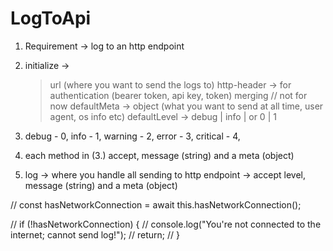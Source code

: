 # LogToApi

1. Requirement -> log to an http endpoint

2. initialize -> 
    > url (where you want to send the logs to)
    > http-header -> for authentication (bearer token, api key, token)
    > merging // not for now
    > defaultMeta -> object (what you want to send at all time, user agent, os info etc)
    > defaultLevel -> debug | info | or 0 | 1

3. debug - 0, info - 1, warning - 2, error - 3, critical - 4,

4. each method in (3.) accept, message (string) and a meta (object)

5. log -> where you handle all sending to http endpoint
        -> accept level, message (string) and a meta (object)

<!-- private async hasNetworkConnection(): Promise<boolean> {
  return window ? window?.navigator?.onLine : true;
} -->

// const hasNetworkConnection = await this.hasNetworkConnection();

// if (!hasNetworkConnection) {
//     console.log("You're not connected to the internet; cannot send log!");
//     return;
// }

<!-- if (response.ok) {
 console.log(`message: "${message}", sent successfully!`)
} -->